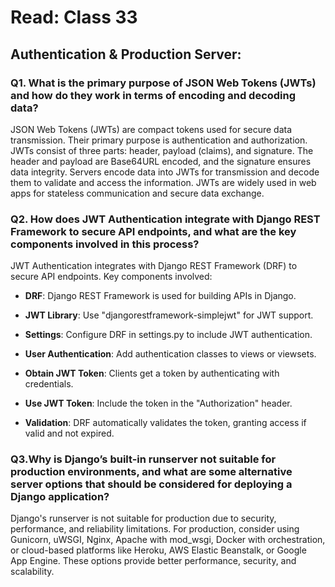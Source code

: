 # Read: Class 33

## Authentication & Production Server:

### Q1. What is the primary purpose of JSON Web Tokens (JWTs) and how do they work in terms of encoding and decoding data?

JSON Web Tokens (JWTs) are compact tokens used for secure data transmission. Their primary purpose is authentication and authorization. JWTs consist of three parts: header, payload (claims), and signature. The header and payload are Base64URL encoded, and the signature ensures data integrity. Servers encode data into JWTs for transmission and decode them to validate and access the information. JWTs are widely used in web apps for stateless communication and secure data exchange.

### Q2. How does JWT Authentication integrate with Django REST Framework to secure API endpoints, and what are the key components involved in this process?

JWT Authentication integrates with Django REST Framework (DRF) to secure API endpoints. Key components involved:

* **DRF**: Django REST Framework is used for building APIs in Django.

* **JWT Library**: Use "djangorestframework-simplejwt" for JWT support.

* **Settings**: Configure DRF in settings.py to include JWT authentication.

* **User Authentication**: Add authentication classes to views or viewsets.

* **Obtain JWT Token**: Clients get a token by authenticating with credentials.

* **Use JWT Token**: Include the token in the "Authorization" header.

* **Validation**: DRF automatically validates the token, granting access if valid and not expired.

### Q3.Why is Django’s built-in runserver not suitable for production environments, and what are some alternative server options that should be considered for deploying a Django application?

Django's runserver is not suitable for production due to security, performance, and reliability limitations. For production, consider using Gunicorn, uWSGI, Nginx, Apache with mod_wsgi, Docker with orchestration, or cloud-based platforms like Heroku, AWS Elastic Beanstalk, or Google App Engine. These options provide better performance, security, and scalability.



